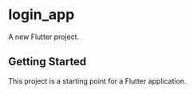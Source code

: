 # login_app

A new Flutter project.

## Getting Started

This project is a starting point for a Flutter application.



